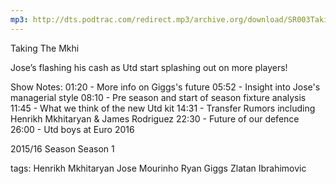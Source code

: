 ```yaml
---
mp3: http://dts.podtrac.com/redirect.mp3/archive.org/download/SR003TakingTheMkhi/SR003-Taking-The-Mkhi.mp3
---
```


Taking The Mkhi

Jose’s flashing his cash as Utd start splashing out on more players!

Show Notes:
01:20 - More info on Giggs's future
05:52 - Insight into Jose's managerial style
08:10 - Pre season and start of season fixture analysis
11:45 - What we think of the new Utd kit
14:31 - Transfer Rumors including Henrikh Mkhitaryan & James Rodriguez
22:30 - Future of our defence
26:00 - Utd boys at Euro 2016

2015/16 Season
Season 1

tags:
 Henrikh Mkhitaryan
 Jose Mourinho
 Ryan Giggs
 Zlatan Ibrahimovic